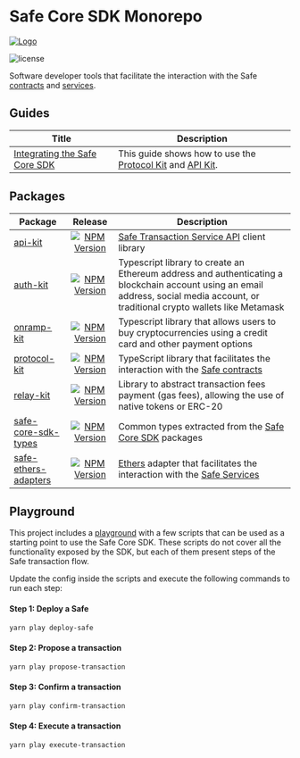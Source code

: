 # Safe Core SDK Monorepo

[![Logo](https://raw.githubusercontent.com/safe-global/safe-core-sdk/main/assets/logo.png)](https://safe.global/)

![license](https://img.shields.io/github/license/safe-global/safe-core-sdk)

Software developer tools that facilitate the interaction with the Safe [contracts](https://github.com/safe-global/safe-contracts) and [services](https://github.com/safe-global/safe-transaction-service).

## Guides

| Title | Description |
| ------------------------------------------------------------------------------------------------------------------------------- | -------------------------------------------------------------------------------------------------------------------------------------------------------------------------------------------------------------------- |
| [Integrating the Safe Core SDK](https://github.com/safe-global/safe-core-sdk/blob/main/guides/integrating-the-safe-core-sdk.md) | This guide shows how to use the [Protocol Kit](https://github.com/safe-global/safe-core-sdk/tree/main/packages/protocol-kit) and [API Kit](https://github.com/safe-global/safe-core-sdk/tree/main/packages/api-kit). |

## Packages

| Package | Release | Description | 
| ------------------------------------------------------------------------------------------------------------ | :--------------------------------------------------------------------------------------------------------------------------------------------------: | --------------------------------------------------------------------------------------------------------------------------------------------------------------------------- |
| [api-kit](https://github.com/safe-global/safe-core-sdk/tree/main/packages/api-kit)                           | [![NPM Version](https://badge.fury.io/js/%40safe-global%2Fapi-kit.svg)](https://badge.fury.io/js/%40safe-global%2Fapi-kit)                 | [Safe Transaction Service API](https://github.com/safe-global/safe-transaction-service) client library                                                                       |
| [auth-kit](https://github.com/safe-global/safe-core-sdk/tree/main/packages/auth-kit)                         | [![NPM Version](https://badge.fury.io/js/%40safe-global%2Fauth-kit.svg)](https://badge.fury.io/js/%40safe-global%2Fauth-kit)               | Typescript library to create an Ethereum address and authenticating a blockchain account using an email address, social media account, or traditional crypto wallets like Metamask   |
| [onramp-kit](https://github.com/safe-global/safe-core-sdk/tree/main/packages/onramp-kit)                     | [![NPM Version](https://badge.fury.io/js/%40safe-global%2Fonramp-kit.svg)](https://badge.fury.io/js/%40safe-global%2Fonramp-kit)           | Typescript library that allows users to buy cryptocurrencies using a credit card and other payment options                                                                           |
| [protocol-kit](https://github.com/safe-global/safe-core-sdk/tree/main/packages/protocol-kit)                 | [![NPM Version](https://badge.fury.io/js/%40safe-global%2Fprotocol-kit.svg)](https://badge.fury.io/js/%40safe-global%2Fprotocol-kit)       | TypeScript library that facilitates the interaction with the [Safe contracts](https://github.com/safe-global/safe-contracts)                                                |
| [relay-kit](https://github.com/safe-global/safe-core-sdk/tree/main/packages/relay-kit)                       | ​​​[​![NPM Version](https://badge.fury.io/js/%40safe-global%2Frelay-kit.svg)​](https://badge.fury.io/js/%40safe-global%2Frelay-kit)​             | Library to abstract transaction fees payment (gas fees), allowing the use of native tokens or ERC-20​​                                                                                 |
| [safe-core-sdk-types](https://github.com/safe-global/safe-core-sdk/tree/main/packages/safe-core-sdk-types)   | [![NPM Version](https://badge.fury.io/js/%40safe-global%2Fsafe-core-sdk-types.svg)](https://badge.fury.io/js/%40safe-global%2Fsafe-core-sdk-types)  | Common types extracted from the [Safe Core SDK](https://github.com/safe-global/safe-core-sdk/tree/main/packages) packages                                                   |
| [safe-ethers-adapters](https://github.com/safe-global/safe-core-sdk/tree/main/packages/safe-ethers-adapters) | [![NPM Version](https://badge.fury.io/js/%40safe-global%2Fsafe-ethers-adapters.svg)](https://badge.fury.io/js/%40safe-global%2Fsafe-ethers-adapters) | [Ethers](https://docs.ethers.io/v5/single-page/) adapter that facilitates the interaction with the [Safe Services](https://github.com/safe-global/safe-transaction-service) |

## Playground

This project includes a [playground](https://github.com/safe-global/safe-core-sdk/tree/main/playground) with a few scripts that can be used as a starting point to use the Safe Core SDK. These scripts do not cover all the functionality exposed by the SDK, but each of them present steps of the Safe transaction flow.

Update the config inside the scripts and execute the following commands to run each step:

#### Step 1: Deploy a Safe

```bash
yarn play deploy-safe
```

#### Step 2: Propose a transaction

```bash
yarn play propose-transaction
```

#### Step 3: Confirm a transaction

```bash
yarn play confirm-transaction
```

#### Step 4: Execute a transaction

```bash
yarn play execute-transaction
```
